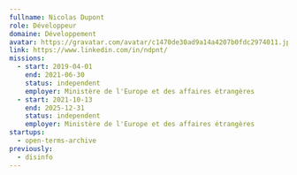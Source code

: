 ```yaml
---
fullname: Nicolas Dupont
role: Développeur
domaine: Développement
avatar: https://gravatar.com/avatar/c1470de30ad9a14a4207b0fdc2974011.jpg?s=512
link: https://www.linkedin.com/in/ndpnt/
missions:
  - start: 2019-04-01
    end: 2021-06-30
    status: independent
    employer: Ministère de l'Europe et des affaires étrangères
  - start: 2021-10-13
    end: 2025-12-31
    status: independent
    employer: Ministère de l'Europe et des affaires étrangères
startups:
  - open-terms-archive
previously:
  - disinfo
---
```

